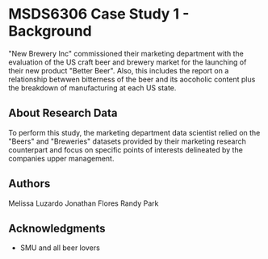 # MSDS6306 Case Study 1 - Background

"New Brewery Inc" commissioned their marketing department with the evaluation of the US craft beer and brewery market for the launching of their new product "Better Beer".  Also, this includes the report on a relationship betwwen bitterness of the beer and its aocoholic content plus the breakdown of manufacturing at each US state.



## About Research Data

To perform this study, the marketing department data scientist relied on the "Beers" and "Breweries" datasets provided by their marketing research counterpart and focus on specific points of interests delineated by the companies upper management. 


## Authors

Melissa Luzardo
Jonathan Flores
Randy Park


## Acknowledgments

* SMU and all beer lovers
